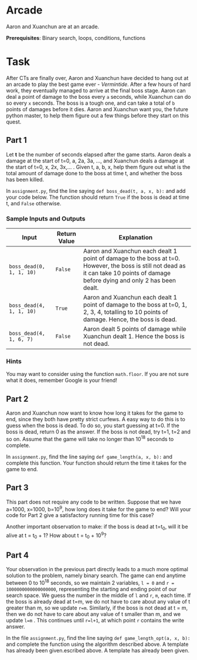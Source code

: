 # Arcade

Aaron and Xuanchun are at an arcade.

**Prerequisites**: Binary search, loops, conditions, functions



# Task

After CTs are finally over, Aaron and Xuanchun have decided to hang out at an arcade to play the best game ever - _Vermintide_. After a few hours of hard work, they eventually managed to arrive at the final boss stage. Aaron can deal a point of damage to the boss every `a` seconds, while Xuanchun can do so every `x` seconds. The boss is a tough one, and can take a total of `b` points of damages before it dies. Aaron and Xuanchun want you, the future python master, to help them figure out a few things before they start on this quest.



## Part 1

Let **t** be the number of seconds elapsed after the game starts. Aaron deals a damage at the start of t=0, a, 2a, 3a, ..., and Xuanchun deals a damage at the start of t=0, x, 2x, 3x,… . Given t, a, b, x, help them figure out what is the total amount of damage done to the boss at time t, and whether the boss has been killed.

In `assignment.py`, find the line saying `def boss_dead(t, a, x, b):` and add your code below. The function should return `True` if the boss is dead at time t, and `False` otherwise.



### Sample Inputs and Outputs

| Input                        | Return Value | Explanation                                                  |
| ---------------------------- | ------------ | ------------------------------------------------------------ |
| `boss_dead(0, 1, 1, 10)` | `False`  | Aaron and Xuanchun each dealt 1 point of damage to the boss at t=0. However, the boss is still not dead as it can take 10 points of damage before dying and only 2 has been dealt. |
| `boss_dead(4, 1, 1, 10)` | `True`   | Aaron and Xuanchun each dealt 1 point of damage to the boss at t=0, 1, 2, 3, 4, totalling to 10 points of damage. Hence, the boss is dead. |
| `boss_dead(4, 1, 6, 7)`  | `False`  | Aaron dealt 5 points of damage while Xuanchun dealt 1. Hence the boss is not dead. |

### Hints

You may want to consider using the function `math.floor`. If you are not sure what it does, remember Google is your friend!



## Part 2

Aaron and Xuanchun now want to know how long it takes for the game to end, since they both have pretty strict curfews. A easy way to do this is to guess when the boss is dead. To do so, you start guessing at t=0. If the boss is dead, return 0 as the answer. If the boss is not dead, try t=1, t=2 and so on. Assume that the game will take no longer than 10<sup>18</sup> seconds to complete.



In `assignment.py`, find the line saying `def game_length(a, x, b):` and complete this function. Your function should return the time it takes for the game to end.



## Part 3

This part does not require any code to be written. Suppose that we have a=1000, x=1000, b=10<sup>9</sup>, how long does it take for the game to end? Will your code for Part 2 give a satisfactory running time for this case?



Another important observation to make: if the boss is dead at t=t<sub>0</sub>, will it be alive at t = t<sub>0</sub> + 1? How about t = t<sub>0</sub> + 10<sup>9</sup>?



## Part 4

​Your observation in the previous part directly leads to a much more optimal solution to the problem, namely binary search. The game can end anytime between 0 to 10<sup>18</sup> seconds, so we maintain 2 variables, `l = 0` and `r = 1000000000000000000`, representing the starting and ending point of our search space. We guess the number in the middle of `l` and `r`, `m`, each time. If the boss is already dead at t=m, we do not have to care about any value of t greater than m, so we update `r=m`. Similarly, if the boss is not dead at t = m, then we do not have to care about any value of t smaller than m, and we update `l=m` . This continues until `r=l+1`, at which point `r` contains the write answer.



In the file `assignment.py`, find the line saying `def game_length_opt(a, x, b):` and complete the function using the algorithm described above. A template has already been given.escribed above. A template has already been given.